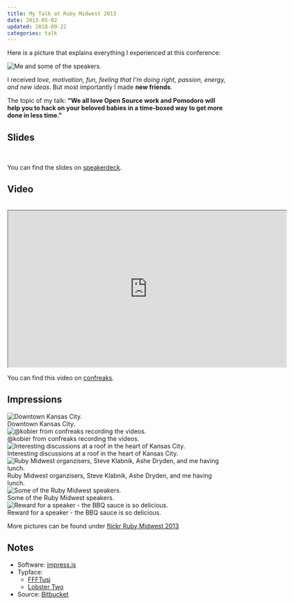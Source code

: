 ```yaml
---
title: My Talk at Ruby Midwest 2013
date: 2013-05-02
updated: 2018-09-22
categories: talk
---
```


Here is a picture that explains everything I experienced at this conference:


<img src="https://farm9.staticflickr.com/8265/8630304575_202b9ee6dc_c.jpg" class="center" alt="Me and some of the speakers."/>


I received  *love, motivation, fun, feeling that I'm doing right, passion, energy, and new ideas*. But most importantly I made **new friends**.


The topic of my talk: **"We all love Open Source work and Pomodoro will help you to hack on your beloved babies in a time-boxed way to get more done in less time."**


## Slides

<br>
<script src="https://speakerdeck.com/embed/9e6577708e71013090591231391735e3.js"></script>

You can find the slides on [speakerdeck](httpss://speakerdeck.com/wikimatze/more-time-for-open-source-work-with-the-help-of-the-pomodoro-technique).


## Video

<br>
<iframe width="640" height="360" src="https://www.youtube.com/embed/249osnsUXtE" allowfullscreen></iframe>

You can find this video on [confreaks](https://confreaks.tv/videos/rmw2013-more-time-for-open-source-work-with-the-help-of-the-pomodoro-technique).


## Impressions

<img src="https://farm9.staticflickr.com/8258/8630529711_e174eeeca1_c.jpg" class="center" alt="Downtown Kansas City."/>
<div class="caption">Downtown Kansas City.</div>

<img src="https://farm9.staticflickr.com/8536/8630526389_133cd8c2b2_c.jpg" class="center" alt="@kobier from confreaks recording the videos."/>
<div class="caption">@kobier from confreaks recording the videos.</div>

<img src="https://farm9.staticflickr.com/8529/8631401824_eb3f31e26f_c.jpg" class="center" alt="Interesting discussions at a roof in the heart of Kansas City."/>
<div class="caption">Interesting discussions at a roof in the heart of Kansas City.</div>

<img src="https://farm9.staticflickr.com/8248/8630335663_57915e4f39_c.jpg" class="center" alt="Ruby Midwest organzisers, Steve Klabnik, Ashe Dryden, and me having lunch."/>
<div class="caption">Ruby Midwest organzisers, Steve Klabnik, Ashe Dryden, and me having lunch.</div>

<img src="https://farm9.staticflickr.com/8519/8630306649_e428baf48e_c.jpg" class="center" alt="Some of the Ruby Midwest speakers."/>
<div class="caption">Some of the Ruby Midwest speakers.</div>

<img src="https://farm9.staticflickr.com/8393/8631444608_e793edf348_c.jpg" class="center" alt="Reward for a speaker - the BBQ sauce is so delicious."/>
<div class="caption">Reward for a speaker - the BBQ sauce is so delicious.</div>


More pictures can be found under [flickr Ruby Midwest 2013](https://www.flickr.com/photos/wikimatze/sets/72157633195207226/)


## Notes

- Software: [impress.js](https://github.com/bartaz/impress.js/)
- Typface:
  - [FFFTusj](https://www.fontsquirrel.com/fonts/FFF-Tusj)
  - [Lobster Two](https://www.fontsquirrel.com/fonts/lobster-two)
- Source: [Bitbucket](https://bitbucket.org/wikimatze/presentations/commits/all/tip/pomodoro-for-open-source-works)

